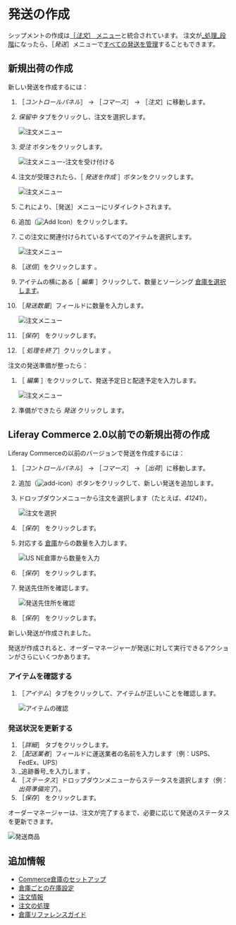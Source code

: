 # 発送の作成

シップメントの作成は[［_注文_］ メニュー](../orders/orders-menu-reference-guide.md)と統合されています。 注文が[_処理_段階](../orders/processing-an-order.md)になったら、［_発送_］メニューで[すべての発送を管理](./introduction-to-shipments.md)することもできます。

## 新規出荷の作成

新しい発送を作成するには：

1. ［_コントロールパネル_］ → ［_コマース_］ → ［_注文_］に移動します。
1. _保留中_ タブをクリックし、注文を選択します。

    ![注文メニュー](./creating-a-shipment/images/11.png)

1. _受注_ ボタンをクリックします。

    ![注文メニュー-注文を受け付ける](./creating-a-shipment/images/12.png)

1. 注文が受理されたら、［ _発送を作成_ ］ボタンをクリックします。

    ![注文メニュー](./creating-a-shipment/images/10.png)

1. これにより、［発送］メニューにリダイレクトされます。

1. 追加（![Add Icon](../../images/icon-add.png)）をクリックします。
1. この注文に関連付けられているすべてのアイテムを選択します。

    ![注文メニュー](./creating-a-shipment/images/07.png)

1. ［_送信_］をクリックします 。
1. アイテムの横にある［ _編集_ ］クリックして、数量とソーシング [倉庫を選択します](../../managing-a-catalog/managing-inventory/warehouse-reference-guide.md)。
1. ［_発送数量_］フィールドに数量を入力します。

    ![注文メニュー](./creating-a-shipment/images/08.png)

1. ［_保存_］ をクリックします。
1. ［ _処理を終了_］クリックします 。

注文の発送準備が整ったら：

1. ［ _編集_ ］をクリックして、発送予定日と配達予定を入力します。

    ![注文メニュー](./creating-a-shipment/images/09.png)

1. 準備ができたら _発送_ クリックし ます。

## Liferay Commerce 2.0以前での新規出荷の作成

Liferay Commerceの以前のバージョンで発送を作成するには：

1. ［_コントロールパネル_］ → ［_コマース_］ → ［_出荷_］に移動します。
1. 追加（![add-icon](../../images/icon-add.png)）ボタンをクリックして、新しい発送を追加します。
1. ドロップダウンメニューから注文を選択します（たとえば、_41241_）。

    ![注文を選択](./creating-a-shipment/images/02.png)

1. ［_保存_］ をクリックします。
1. 対応する [倉庫](../../managing-a-catalog/managing-inventory/warehouse-reference-guide.md)からの数量を入力します。

    ![US NE倉庫から数量を入力](./creating-a-shipment/images/03.png)

1. ［_保存_］ をクリックします。
1. 発送先住所を確認します。

    ![発送先住所を確認](./creating-a-shipment/images/04.png)

1. ［_保存_］ をクリックします。

新しい発送が作成されました。

発送が作成されると、オーダーマネージャーが発送に対して実行できるアクションがさらにいくつかあります。

### アイテムを確認する

1. ［_アイテム_］タブをクリックして、アイテムが正しいことを確認します。

    ![アイテムの確認](./creating-a-shipment/images/05.png)

### 発送状況を更新する

1. ［_詳細_］ タブをクリックします。
1. ［_配送業者_］フィールドに運送業者の名前を入力します（例：USPS、FedEx、UPS）
1. _追跡番号_を入力します 。
1. ［_ステータス_］ドロップダウンメニューからステータスを選択します（例：_出荷準備完了_）。
1. ［_保存_］ をクリックします。

オーダーマネージャーは、注文が完了するまで、必要に応じて発送のステータスを更新できます。

![発送商品](./creating-a-shipment/images/06.png)

## 追加情報

* [Commerce倉庫のセットアップ](../../managing-a-catalog/managing-inventory/setting-up-commerce-warehouses.md)
* [倉庫ごとの在庫設定](../../managing-a-catalog/managing-inventory/setting-inventory-by-warehouse.md)
* [注文情報](../orders/order-information.md)
* [注文の処理](../orders/processing-an-order.md)
* [倉庫リファレンスガイド](../../managing-a-catalog/managing-inventory/warehouse-reference-guide.md)
